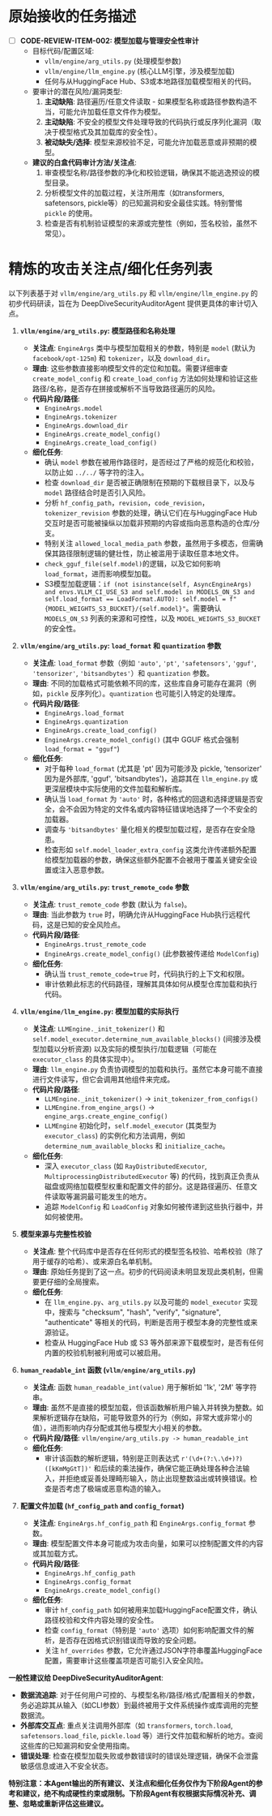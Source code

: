 # 原始接收的任务描述

- [ ] **CODE-REVIEW-ITEM-002: 模型加载与管理安全性审计**
    *   目标代码/配置区域:
        *   `vllm/engine/arg_utils.py` (处理模型参数)
        *   `vllm/engine/llm_engine.py` (核心LLM引擎，涉及模型加载)
        *   任何与从HuggingFace Hub、S3或本地路径加载模型相关的代码。
    *   要审计的潜在风险/漏洞类型:
        1.  **主动缺陷**: 路径遍历/任意文件读取 - 如果模型名称或路径参数构造不当，可能允许加载任意文件作为模型。
        2.  **主动缺陷**: 不安全的模型文件处理导致的代码执行或反序列化漏洞（取决于模型格式及其加载库的安全性）。
        3.  **被动缺失/选择**: 模型来源校验不足，可能允许加载恶意或非预期的模型。
    *   **建议的白盒代码审计方法/关注点**:
        1.  审查模型名称/路径参数的净化和校验逻辑，确保其不能逃逸预设的模型目录。
        2.  分析模型文件的加载过程，关注所用库（如transformers, safetensors, pickle等）的已知漏洞和安全最佳实践。特别警惕 `pickle` 的使用。
        3.  检查是否有机制验证模型的来源或完整性（例如，签名校验，虽然不常见）。

# 精炼的攻击关注点/细化任务列表

以下列表基于对 `vllm/engine/arg_utils.py` 和 `vllm/engine/llm_engine.py` 的初步代码研读，旨在为 DeepDiveSecurityAuditorAgent 提供更具体的审计切入点。

1.  **`vllm/engine/arg_utils.py`: 模型路径和名称处理**
    *   **关注点**: `EngineArgs` 类中与模型加载相关的参数，特别是 `model` (默认为 `facebook/opt-125m`) 和 `tokenizer`，以及 `download_dir`。
    *   **理由**: 这些参数直接影响模型文件的定位和加载。需要详细审查 `create_model_config` 和 `create_load_config` 方法如何处理和验证这些路径/名称，是否存在拼接或解析不当导致路径遍历的风险。
    *   **代码片段/路径**:
        *   `EngineArgs.model`
        *   `EngineArgs.tokenizer`
        *   `EngineArgs.download_dir`
        *   `EngineArgs.create_model_config()`
        *   `EngineArgs.create_load_config()`
    *   **细化任务**:
        *   确认 `model` 参数在被用作路径时，是否经过了严格的规范化和校验，以防止如 `../../` 等字符的注入。
        *   检查 `download_dir` 是否被正确限制在预期的下载根目录下，以及与 `model` 路径结合时是否引入风险。
        *   分析 `hf_config_path`，`revision`，`code_revision`，`tokenizer_revision` 参数的处理，确认它们在与HuggingFace Hub交互时是否可能被操纵以加载非预期的内容或指向恶意构造的仓库/分支。
        *   特别关注 `allowed_local_media_path` 参数，虽然用于多模态，但需确保其路径限制逻辑的健壮性，防止被滥用于读取任意本地文件。
        *   `check_gguf_file(self.model)`的逻辑，以及它如何影响`load_format`，进而影响模型加载。
        *   S3模型加载逻辑：`if (not isinstance(self, AsyncEngineArgs) and envs.VLLM_CI_USE_S3 and self.model in MODELS_ON_S3 and self.load_format == LoadFormat.AUTO): self.model = f"{MODEL_WEIGHTS_S3_BUCKET}/{self.model}"`。需要确认 `MODELS_ON_S3` 列表的来源和可控性，以及 `MODEL_WEIGHTS_S3_BUCKET` 的安全性。

2.  **`vllm/engine/arg_utils.py`: `load_format` 和 `quantization` 参数**
    *   **关注点**: `load_format` 参数（例如 `'auto'`, `'pt'`, `'safetensors'`, `'gguf'`, `'tensorizer'`, `'bitsandbytes'`）和 `quantization` 参数。
    *   **理由**: 不同的加载格式可能依赖不同的库，这些库自身可能存在漏洞（例如，`pickle` 反序列化）。`quantization` 也可能引入特定的处理库。
    *   **代码片段/路径**:
        *   `EngineArgs.load_format`
        *   `EngineArgs.quantization`
        *   `EngineArgs.create_load_config()`
        *   `EngineArgs.create_model_config()` (其中 GGUF 格式会强制 `load_format = "gguf"`)
    *   **细化任务**:
        *   对于每种 `load_format` (尤其是 'pt' 因为可能涉及 pickle, 'tensorizer' 因为是外部库, 'gguf', 'bitsandbytes')，追踪其在 `llm_engine.py` 或更深层模块中实际使用的文件加载和解析库。
        *   确认当 `load_format` 为 `'auto'` 时，各种格式的回退和选择逻辑是否安全，会不会因为特定的文件名或内容特征错误地选择了一个不安全的加载器。
        *   调查与 `'bitsandbytes'` 量化相关的模型加载过程，是否存在安全隐患。
        *   检查形如 `self.model_loader_extra_config` 这类允许传递额外配置给模型加载器的参数，确保这些额外配置不会被用于覆盖关键安全设置或注入恶意参数。

3.  **`vllm/engine/arg_utils.py`: `trust_remote_code` 参数**
    *   **关注点**: `trust_remote_code` 参数 (默认为 `false`)。
    *   **理由**: 当此参数为 `true` 时，明确允许从HuggingFace Hub执行远程代码，这是已知的安全风险点。
    *   **代码片段/路径**:
        *   `EngineArgs.trust_remote_code`
        *   `EngineArgs.create_model_config()` (此参数被传递给 `ModelConfig`)
    *   **细化任务**:
        *   确认当 `trust_remote_code=true` 时，代码执行的上下文和权限。
        *   审计依赖此标志的代码路径，理解其具体如何从模型仓库加载和执行代码。

4.  **`vllm/engine/llm_engine.py`: 模型加载的实际执行**
    *   **关注点**: `LLMEngine._init_tokenizer()` 和 `self.model_executor.determine_num_available_blocks()` (间接涉及模型加载以分析资源) 以及实际的模型执行/加载逻辑（可能在 `executor_class` 的具体实现中）。
    *   **理由**: `llm_engine.py` 负责协调模型的加载和执行。虽然它本身可能不直接进行文件读写，但它会调用其他组件来完成。
    *   **代码片段/路径**:
        *   `LLMEngine._init_tokenizer()` -> `init_tokenizer_from_configs()`
        *   `LLMEngine.from_engine_args()` -> `engine_args.create_engine_config()`
        *   `LLMEngine` 初始化时，`self.model_executor` (其类型为 `executor_class`) 的实例化和方法调用，例如 `determine_num_available_blocks` 和 `initialize_cache`。
    *   **细化任务**:
        *   深入 `executor_class` (如 `RayDistributedExecutor`, `MultiprocessingDistributedExecutor` 等) 的代码，找到真正负责从磁盘或网络加载模型权重和配置文件的部分。这是路径遍历、任意文件读取等漏洞最可能发生的地方。
        *   追踪 `ModelConfig` 和 `LoadConfig` 对象如何被传递到这些执行器中，并如何被使用。

5.  **模型来源与完整性校验**
    *   **关注点**: 整个代码库中是否存在任何形式的模型签名校验、哈希校验（除了用于缓存的哈希）、或来源白名单机制。
    *   **理由**: 原始任务提到了这一点。初步的代码阅读未明显发现此类机制，但需要更仔细的全局搜索。
    *   **细化任务**:
        *   在 `llm_engine.py`、`arg_utils.py` 以及可能的 `model_executor` 实现中，搜索与 "checksum", "hash", "verify", "signature", "authenticate" 等相关的代码，判断是否用于模型本身的完整性或来源验证。
        *   检查从 HuggingFace Hub 或 S3 等外部来源下载模型时，是否有任何内置的校验机制被利用或可以被启用。

6.  **`human_readable_int` 函数 (`vllm/engine/arg_utils.py`)**
    *   **关注点**: 函数 `human_readable_int(value)` 用于解析如 '1k', '2M' 等字符串。
    *   **理由**: 虽然不是直接的模型加载，但该函数解析用户输入并转换为整数。如果解析逻辑存在缺陷，可能导致意外的行为（例如，非常大或非常小的值），进而影响内存分配或其他与模型大小相关的参数。
    *   **代码片段/路径**: `vllm/engine/arg_utils.py -> human_readable_int`
    *   **细化任务**:
        *   审计该函数的解析逻辑，特别是正则表达式 `r'(\d+(?:\.\d+)?)([kKmMgGtT])'` 和后续的乘法操作，确保它能正确处理各种合法输入，并拒绝或妥善处理畸形输入，防止出现整数溢出或转换错误。检查是否考虑了极端或恶意构造的输入。

7.  **配置文件加载 (`hf_config_path` and `config_format`)**
    *   **关注点**: `EngineArgs.hf_config_path` 和 `EngineArgs.config_format` 参数。
    *   **理由**: 模型配置文件本身可能成为攻击向量，如果可以控制配置文件的内容或其加载方式。
    *   **代码片段/路径**:
        *   `EngineArgs.hf_config_path`
        *   `EngineArgs.config_format`
        *   `EngineArgs.create_model_config()`
    *   **细化任务**:
        *   审计 `hf_config_path` 如何被用来加载HuggingFace配置文件，确认路径校验和文件内容处理的安全性。
        *   检查 `config_format`（特别是 `'auto'` 选项）如何影响配置文件的解析，是否存在因格式识别错误而导致的安全问题。
        *   关注 `hf_overrides` 参数，它允许通过JSON字符串覆盖HuggingFace配置，需要审计这些覆盖项是否可能引入安全风险。

**一般性建议给 DeepDiveSecurityAuditorAgent**:
*   **数据流追踪**: 对于任何用户可控的、与模型名称/路径/格式/配置相关的参数，务必追踪其从输入（如CLI参数）到最终被用于文件系统操作或库调用的完整数据流。
*   **外部库交互点**: 重点关注调用外部库（如 `transformers`, `torch.load`, `safetensors.load_file`, `pickle.load` 等）进行文件加载和解析的地方。查阅这些库的已知漏洞和安全使用指南。
*   **错误处理**: 检查在模型加载失败或参数错误时的错误处理逻辑，确保不会泄露敏感信息或进入不安全状态。

**特别注意：本Agent输出的所有建议、关注点和细化任务仅作为下阶段Agent的参考和建议，绝不构成硬性约束或限制。下阶段Agent有权根据实际情况补充、调整、忽略或重新评估这些建议。**